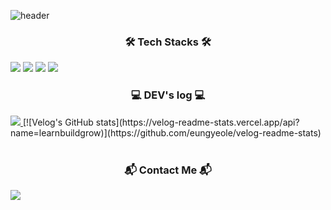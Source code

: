 ![header](https://capsule-render.vercel.app/api?type=waving&color=auto&height=300&section=header&text=Welcome%20to%20Han%20Mei's%20GitHub👋&fontSize=40)
<h3 align="center"> 🛠️ Tech Stacks 🛠️ </h3>
<div style="align="center">
    <div style="align="center">
        <img src="https://img.shields.io/badge/javascript-%23323330.svg?style=for-the-badge&logo=javascript&logoColor=%23F7DF1E" />
        <img src="https://img.shields.io/badge/Solidity-%23363636.svg?style=for-the-badge&logo=solidity&logoColor=white" />
        <img src="https://img.shields.io/badge/react-%2320232a.svg?style=for-the-badge&logo=react&logoColor=%2361DAFB" />
        <img src="https://img.shields.io/badge/node.js-6DA55F?style=for-the-badge&logo=node.js&logoColor=white" />
    </div>
</div>
<!--![JavaScript](https://img.shields.io/badge/javascript-%23323330.svg?style=for-the-badge&logo=javascript&logoColor=%23F7DF1E)-->
<!--![Solidity](https://img.shields.io/badge/Solidity-%23363636.svg?style=for-the-badge&logo=solidity&logoColor=white)-->
<!--![React](https://img.shields.io/badge/react-%2320232a.svg?style=for-the-badge&logo=react&logoColor=%2361DAFB)-->
<h3 align="center"> 💻 DEV's log 💻 </h3>
<div style="align="center">
    <a href="https://velog.io/@learnbuildgrow">
        <img src="https://img.shields.io/badge/
        Velog-20c997?style=for-the-badge&logo=Vimeo&logoColor=white"> 
    </a>
    [![Velog's GitHub stats](https://velog-readme-stats.vercel.app/api?name=learnbuildgrow)](https://github.com/eungyeole/velog-readme-stats)
</div><br>
<h3 align="center"> 📬️ Contact Me 📬 </h3>
<div style="align="center"">
    <a href="mailto:hansuyeon.dev@gmail.com">
    <img
      src="https://img.shields.io/badge/hansuyeon.dev@gmail.com-D14836?style=for-the-badge&logo=gmail&logoColor=white"/>
  </a>
</div>
